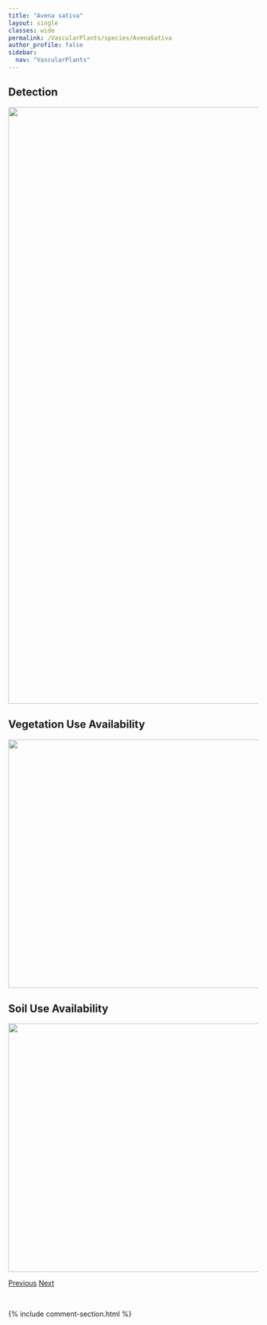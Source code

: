 ```yaml
---
title: "Avena sativa"
layout: single
classes: wide
permalink: /VascularPlants/species/AvenaSativa
author_profile: false
sidebar:
  nav: "VascularPlants"
---
```


<h2>Detection</h2>

<a href="https://drive.google.com/uc?export=view&id=1R8is9DrEU5TpehkI4Uh3pt-vYBUYv-ex">
<img src="https://drive.google.com/uc?export=view&id=1R8is9DrEU5TpehkI4Uh3pt-vYBUYv-ex" height = "1200" width = "800">
</a>


<h2>Vegetation Use Availability</h2>

<a href="https://drive.google.com/uc?export=view&id=1tMmlJJM0aowSp0diAHqR3UlXxOOEcCUY">
<img src="https://drive.google.com/uc?export=view&id=1tMmlJJM0aowSp0diAHqR3UlXxOOEcCUY" height = "500" width = "1000">
</a>


<h2>Soil Use Availability</h2>

<a href="https://drive.google.com/uc?export=view&id=1_7E5IGA59lWM4MZWNt0rR_npyrgjwJCq">
<img src="https://drive.google.com/uc?export=view&id=1_7E5IGA59lWM4MZWNt0rR_npyrgjwJCq" height = "500" width = "1000">
</a>


<a href="/DevelopmentWebsite/VascularPlants/species/AvenaFatua" class="pagination--pager" title="Wild Oat">Previous</a> <a href="/DevelopmentWebsite/VascularPlants/species/AxyrisAmaranthoides" class="pagination--pager" title="Russian Pigweed">Next</a>

<p>&nbsp;</p>

{% include comment-section.html %}
